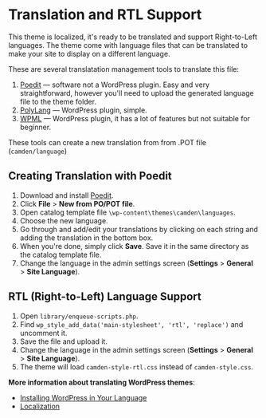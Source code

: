# Translation and RTL Support

This theme is localized, it's ready to be translated and support Right-to-Left languages. The theme come with language files that can be translated to make your site to display on a different language.

These are several translatation management tools to translate this file:

1. [Poedit](https://poedit.net/) — software not a WordPress plugin. Easy and very straightforward, however you'll need to upload the generated language file to the theme folder.
2. [PolyLang](https://wordpress.org/plugins/polylang/) — WordPress plugin, simple.
3. [WPML](https://wpml.org/) — WordPress plugin, it has a lot of features but not suitable for beginner.

These tools can create a new translation from from .POT file (`camden/language`)

## Creating Translation with Poedit
1. Download and install [Poedit](https://poedit.net/).
2. Click **File** > **New from PO/POT file**.
3. Open catalog template file `\wp-content\themes\camden\languages`.
4. Choose the new language.
5. Go through and add/edit your translations by clicking on each string and adding the translation in the bottom box.
6. When you're done, simply click **Save**. Save it in the same directory as the catalog template file.
7. Change the language in the admin settings screen (**Settings** > **General** > **Site Language**).

## RTL (Right-to-Left) Language Support
1. Open `library/enqueue-scripts.php`.
2. Find `wp_style_add_data('main-stylesheet', 'rtl', 'replace')` and uncomment it.
3. Save the file and upload it.
4. Change the language in the admin settings screen (**Settings** > **General** > **Site Language**).
5. The theme will load `camden-style-rtl.css` instead of `camden-style.css`.


**More information about translating WordPress themes**:
- [Installing WordPress in Your Language](http://codex.wordpress.org/WordPress_in_Your_Language)
- [Localization](https://developer.wordpress.org/themes/functionality/localization/)
